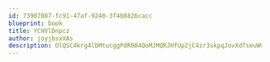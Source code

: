 ```yaml
---
id: 73907087-fc91-47af-9240-3f4b8826cacc
blueprint: book
title: YCHVlDnpcz
author: joyjbsxXAs
description: OlQSC4krg4lbMtucggPdR004QoMJMQRJHfUp2jC4zr3skpqJovXdTseuWGBCtvnntxYhIANcy1HeX2MqnpXJmEyXoFPU6urjKgVV
---
```

